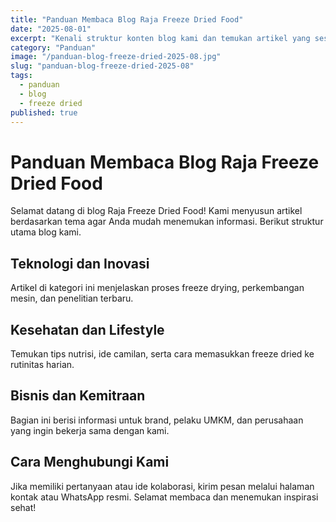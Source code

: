 ```yaml
---
title: "Panduan Membaca Blog Raja Freeze Dried Food"
date: "2025-08-01"
excerpt: "Kenali struktur konten blog kami dan temukan artikel yang sesuai minat Anda, mulai dari teknologi hingga inspirasi resep."
category: "Panduan"
image: "/panduan-blog-freeze-dried-2025-08.jpg"
slug: "panduan-blog-freeze-dried-2025-08"
tags:
  - panduan
  - blog
  - freeze dried
published: true
---
```


# Panduan Membaca Blog Raja Freeze Dried Food

Selamat datang di blog Raja Freeze Dried Food! Kami menyusun artikel berdasarkan tema agar Anda mudah menemukan informasi. Berikut struktur utama blog kami.

## Teknologi dan Inovasi

Artikel di kategori ini menjelaskan proses freeze drying, perkembangan mesin, dan penelitian terbaru.

## Kesehatan dan Lifestyle

Temukan tips nutrisi, ide camilan, serta cara memasukkan freeze dried ke rutinitas harian.

## Bisnis dan Kemitraan

Bagian ini berisi informasi untuk brand, pelaku UMKM, dan perusahaan yang ingin bekerja sama dengan kami.

## Cara Menghubungi Kami

Jika memiliki pertanyaan atau ide kolaborasi, kirim pesan melalui halaman kontak atau WhatsApp resmi. Selamat membaca dan menemukan inspirasi sehat!
